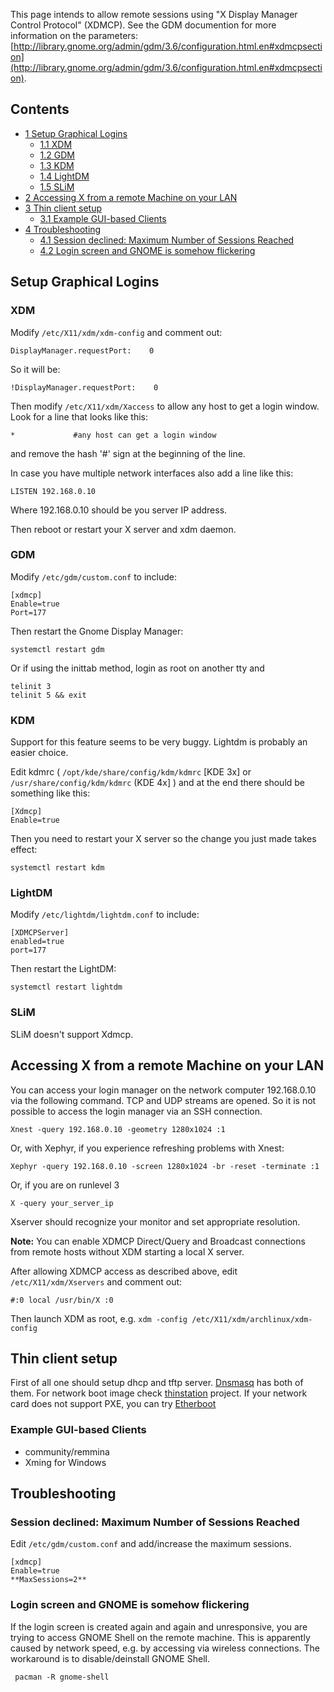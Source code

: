 This page intends to allow remote sessions using "X Display Manager Control Protocol" (XDMCP). See the GDM documention for more information on the parameters: [http://library.gnome.org/admin/gdm/3.6/configuration.html.en#xdmcpsection](http://library.gnome.org/admin/gdm/3.6/configuration.html.en#xdmcpsection).

## Contents

*   [1 Setup Graphical Logins](#Setup_Graphical_Logins)
    *   [1.1 XDM](#XDM)
    *   [1.2 GDM](#GDM)
    *   [1.3 KDM](#KDM)
    *   [1.4 LightDM](#LightDM)
    *   [1.5 SLiM](#SLiM)
*   [2 Accessing X from a remote Machine on your LAN](#Accessing_X_from_a_remote_Machine_on_your_LAN)
*   [3 Thin client setup](#Thin_client_setup)
    *   [3.1 Example GUI-based Clients](#Example_GUI-based_Clients)
*   [4 Troubleshooting](#Troubleshooting)
    *   [4.1 Session declined: Maximum Number of Sessions Reached](#Session_declined:_Maximum_Number_of_Sessions_Reached)
    *   [4.2 Login screen and GNOME is somehow flickering](#Login_screen_and_GNOME_is_somehow_flickering)

## Setup Graphical Logins

### XDM

Modify `/etc/X11/xdm/xdm-config` and comment out:

```
DisplayManager.requestPort:    0

```

So it will be:

```
!DisplayManager.requestPort:    0

```

Then modify `/etc/X11/xdm/Xaccess` to allow any host to get a login window. Look for a line that looks like this:

```
*             #any host can get a login window

```

and remove the hash '#' sign at the beginning of the line.

In case you have multiple network interfaces also add a line like this:

```
LISTEN 192.168.0.10

```

Where 192.168.0.10 should be you server IP address.

Then reboot or restart your X server and xdm daemon.

### GDM

Modify `/etc/gdm/custom.conf` to include:

```
[xdmcp]
Enable=true
Port=177

```

Then restart the Gnome Display Manager:

```
systemctl restart gdm

```

Or if using the inittab method, login as root on another tty and

```
telinit 3
telinit 5 && exit 

```

### KDM

Support for this feature seems to be very buggy. Lightdm is probably an easier choice.

Edit kdmrc ( `/opt/kde/share/config/kdm/kdmrc` [KDE 3x] or `/usr/share/config/kdm/kdmrc` (KDE 4x] ) and at the end there should be something like this:

```
[Xdmcp]
Enable=true

```

Then you need to restart your X server so the change you just made takes effect:

```
systemctl restart kdm

```

### LightDM

Modify `/etc/lightdm/lightdm.conf` to include:

```
[XDMCPServer]
enabled=true
port=177

```

Then restart the LightDM:

```
systemctl restart lightdm

```

### SLiM

SLiM doesn't support Xdmcp.

## Accessing X from a remote Machine on your LAN

You can access your login manager on the network computer 192.168.0.10 via the following command. TCP and UDP streams are opened. So it is not possible to access the login manager via an SSH connection.

```
Xnest -query 192.168.0.10 -geometry 1280x1024 :1

```

Or, with Xephyr, if you experience refreshing problems with Xnest:

```
Xephyr -query 192.168.0.10 -screen 1280x1024 -br -reset -terminate :1

```

Or, if you are on runlevel 3

```
X -query your_server_ip

```

Xserver should recognize your monitor and set appropriate resolution.

**Note:** You can enable XDMCP Direct/Query and Broadcast connections from remote hosts without XDM starting a local X server.

After allowing XDMCP access as described above, edit `/etc/X11/xdm/Xservers` and comment out:

```
#:0 local /usr/bin/X :0

```

Then launch XDM as root, e.g. `xdm -config /etc/X11/xdm/archlinux/xdm-config`

## Thin client setup

First of all one should setup dhcp and tftp server. [Dnsmasq](/index.php/Dnsmasq "Dnsmasq") has both of them. For network boot image check [thinstation](http://www.thinstation.org/) project. If your network card does not support PXE, you can try [Etherboot](http://etherboot.org/wiki/)

### Example GUI-based Clients

*   community/remmina
*   Xming for Windows

## Troubleshooting

### Session declined: Maximum Number of Sessions Reached

Edit `/etc/gdm/custom.conf` and add/increase the maximum sessions.

```
[xdmcp]
Enable=true
**MaxSessions=2**

```

### Login screen and GNOME is somehow flickering

If the login screen is created again and again and unresponsive, you are trying to access GNOME Shell on the remote machine. This is apparently caused by network speed, e.g. by accessing via wireless connections. The workaround is to disable/deinstall GNOME Shell.

```
 pacman -R gnome-shell

```